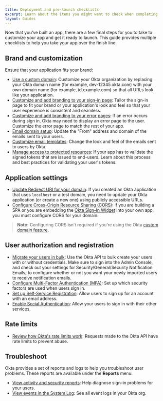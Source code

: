 ```yaml
---
title: Deployment and pre-launch checklists
excerpt: Learn about the items you might want to check when completing a deployment to production.
layout: Guides
---
```


Now that you've built an app, there are a few final steps for you to take to customize your app and get it ready to launch. This guide provides multiple checklists to help you take your app over the finish line.

## Brand and customization

Ensure that your application fits your brand:

* [Use a custom domain](/docs/guides/custom-url-domain/): Customize your Okta organization by replacing your Okta domain name (for example, dev-12345.okta.com) with your own domain name (for example, id.example.com) so that all URLs look like your application.
* [Customize and add branding to your sign-in page](/docs/guides/custom-widget/): Tailor the sign-in page to fit your brand or your application's look and feel so that your user experience is consistent and seamless.
* [Customize and add branding to your error pages](/docs/guides/custom-error-pages/): If an error occurs during sign in, Okta may need to display an error page to the user. Customize the error page to match the rest of your app.
* [Email domain setup](/docs/guides/custom-email/main/#configure-a-custom-email-domain): Update the "From" address and domain of the emails sent to your users.
* [Customize email templates](/docs/guides/custom-email/main/#customize-email-templates): Change the look and feel of the emails sent to users by Okta.
* [Manage access to protected resources](/docs/guides/validate-access-tokens/): If your app has to validate the signed tokens that are issued to end-users. Learn about this process and best practices for validating your user's tokens.

## Application settings

* [Update Redirect URI for your domain](/docs/guides/sign-into-web-app-redirect/): If you created an Okta application that uses `localhost` or a test domain, you need to update your Okta application (or create a new one) using publicly accessible URLs.
* [Configure Cross-Origin Resource Sharing (CORS)](/docs/guides/enable-cors/): If you are building a SPA or you are embedding the [Okta Sign-In Widget](/code/javascript/okta_sign-in_widget/) into your own app, you must configure CORS for your domain.

> **Note:** Configuring CORS isn't required if you're using the Okta [custom domain feature](/docs/guides/custom-url-domain/main/#enable-the-custom-domain).

## User authorization and registration

* [Migrate your users in bulk](/docs/guides/migrate-to-okta-bulk/): Use the Okta API to bulk create your users with or without credentials. Make sure to sign into the Admin Console, and check out your settings for Security/General/Security Notification Emails, to configure whether or not you want your newly imported users to receive notification emails.
* [Configure Multi-Factor Authentication (MFA)](/docs/guides/mfa/ga/set-up-org/): Set up which security factors are used when users sign in.
* [Set up Self-Service Registration](/docs/guides/set-up-self-service-registration/): Allow users to sign up for an account with an email address.
* [Enable Social Authentication](/docs/guides/add-an-external-idp/): Allow your users to sign in with their other services.

## Rate limits

* [Review how Okta's rate limits work](/docs/reference/rate-limits/): Requests made to the Okta API have rate limits to prevent abuse.

## Troubleshoot

Okta provides a set of reports and logs to help you troubleshoot user problems. These reports are available under the **Reports** menu.

* [View activity and security reports](https://help.okta.com/okta_help.htm?id=ext_Reports): Help diagnose sign-in problems for your users.
* [View events in the System Log](https://help.okta.com/okta_help.htm?id=ext_Reports_SysLog): See all event logs in your Okta org.
